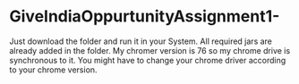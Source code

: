 # GiveIndiaOppurtunityAssignment1-
Just download the folder and run it in your System. All required jars are already added in the folder. My chromer version is 76 so my chrome drive is synchronous to it. You might have to change your chrome driver according to your chrome version.
